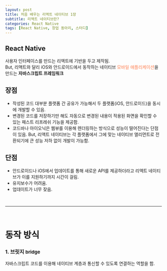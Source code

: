 ```yaml
---
layout: post
title: 처음 배우는 리액트 네이티브 1장
subtitle: 리액트 네이티브란?
categories: React Native
tags: [React Native, 창업 동아리, 스터디]
---
```



## React Native

사용자 인터페이스를 만드는 리액트에 기반을 두고 제작됨.  
But, 리액트와 달리 iOS와 안드로이드에서 동작하는 네이티브 <span style="color:coral">모바일 애플리케이션</span>을 만드는 **자바스크립트 프레임워크**



## 장점
  * 작성된 코드 대부분 플랫폼 간 공유가 가능해서 두 플랫폼(iOS, 안드로이드)을 동시에 개발할 수 있음.  
  * 변경된 코드를 저장하기만 해도 자동으로 변경된 내용이 적용된 화면을 확인할 수 있는 패스트 리프레쉬 기능을 제공함.
  * 코드바나 아이오닉은 웹뷰를 이용해 렌더링하는 방식으로 성능이 떨어진다는 단점이 있음.
    But, 리액트 네이티브는 각 플랫폼에서 그에 맞는 네이티브 앨리먼트로 전환되기에 큰 성능 저하 없이 개발이 가능함.

## 단점
  * 안드로이드나 iOS에서 업데이트를 통해 새로운 API를 제공하더라고 리액트 네이티브가 이를 지원하기까지 시간이 걸림.
  * 유지보수가 어려움.
  * 업데이트가 너무 잦음.


<br/>

---

<br/>


# 동작 방식

### 1. 브릿지 <span style="font-size:15px">bridge</span>
  자바스크립트 코드를 이용해 네이티브 계층과 통신할 수 있도록 연결하는 역할을 함.